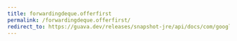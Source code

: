 ```yaml
---
title: forwardingdeque.offerfirst
permalink: /forwardingdeque.offerfirst/
redirect_to: https://guava.dev/releases/snapshot-jre/api/docs/com/google/common/collect/ForwardingDeque.html#offerFirst-E-
---
```

